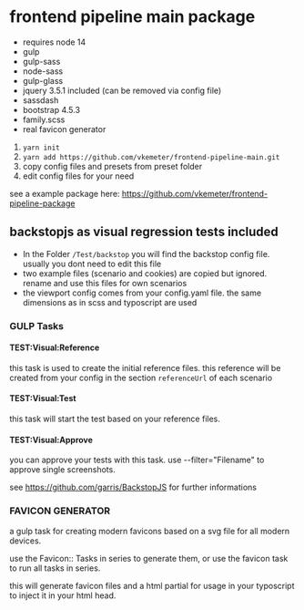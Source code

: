 # frontend pipeline main package

- requires node 14
- gulp
- gulp-sass
- node-sass
- gulp-glass 
- jquery 3.5.1 included (can be removed via config file)
- sassdash
- bootstrap 4.5.3
- family.scss
- real favicon generator

1. `yarn init`
2. `yarn add https://github.com/vkemeter/frontend-pipeline-main.git`
3. copy config files and presets from preset folder
4. edit config files for your need

see a example package here: https://github.com/vkemeter/frontend-pipeline-package

## backstopjs as visual regression tests included

* In the Folder ```/Test/backstop``` you will find the backstop config file. usually you dont need to edit this file
* two example files (scenario and cookies) are copied but ignored. rename and use this files for own scenarios
* the viewport config comes from your config.yaml file. the same dimensions as in scss and typoscript are used

### GULP Tasks

#### TEST:Visual:Reference

this task is used to create the initial reference files. this reference will be created from your config in the section
```referenceUrl``` of each scenario

#### TEST:Visual:Test

this task will start the test based on your reference files. 

#### TEST:Visual:Approve

you can approve your tests with this task. use --filter="Filename" to approve single screenshots. 

see https://github.com/garris/BackstopJS for further informations

### FAVICON GENERATOR

a gulp task for creating modern favicons based on a svg file for all modern devices.

use the Favicon:: Tasks in series to generate them, or use the favicon task to run all tasks in series.

this will generate favicon files and a html partial for usage in your typoscript to inject it
in your html head.
